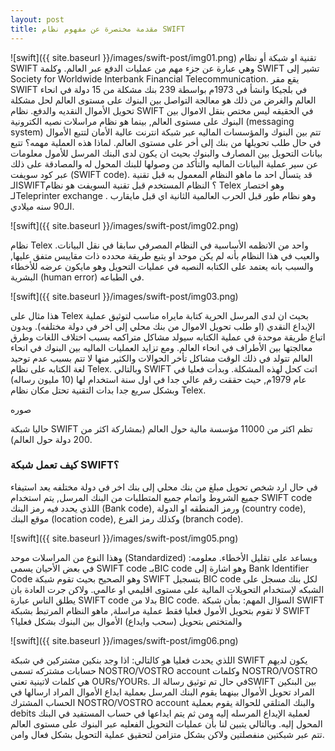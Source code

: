 ```yaml
---
layout: post
title: مقدمة مختصرة عن مفهوم نظام SWIFT
---
```

![swift]({{ site.baseurl }}/images/swift-post/img01.png)
تقنية او شبكة أو نظام SWIFT  وهي عبارة عن جزء مهم من عمليات الدفع عبر العالم. وكلمة SWIFT  تشير إلى Society for Worldwide Interbank Financial Telecommunication.   يقع مقر SWIFT  في بلجيكا وانشأ في 1973م بواسطة 239 بنك مشكلة من 15 دولة في انحاء العالم والغرض من ذلك هو معالجة التواصل بين البنوك على مستوى العالم  لحل مشكلة تحويل الأموال النقديه والدفع. 
نظام SWIFT  في الحقيقه ليس مختص بنقل الاموال بين البنوك على مستوى العالم, بينما هو نظام مراسلات نصيه الكترونية (messaging system) تتم بين البنوك والمؤسسات الماليه عبر شبكة انترنت عالية الأمان لتتبع الأموال في حال طلب تحويلها من بنك إلى أخر على مستوى العالم. لماذا هذه العملية مهمه؟ تتبع بيانات التحويل بين المصارف والبنوك بحيث ان يكون لدى البنك المرسل للأمول معلومات عن سير عملية البيانات الماليه والتأكد من وصولها للبنك المحول له والمصادقة على ذلك عبر كود سويفت (SWIFT code).  قد يتسأل احد ما ماهو النظام المعمول به قبل تقنية الـSWIFT؟
النظام المستخدم قبل تقنية السويفت هو نظام Telex وهو اختصار لـTeleprinter exchange . وهو نظام طور قبل الحرب العالمية الثانية اي قبل مايقارب الـ90 سنه ميلادي. 

![swift]({{ site.baseurl }}/images/swift-post/img02.png)

نظام Telex  واحد من الانظمه الأساسية في النظام المصرفي سابقا في نقل البيانات. والعيب في هذا النظام بأنه لم يكن موحد او يتبع طريقة محدده ذات مقاييس متفق عليها, والسبب بانه يعتمد على الكتابه النصيه في عمليات التحويل وهو مايكون عرضه للأخطاء البشرية (human error) في الطباعه. 

![swift]({{ site.baseurl }}/images/swift-post/img03.png)


هذا مثال على Telex بحيث ان لدى المرسل الحرية كتابة مايراه مناسب لتوثيق عملية الإيداع النقدي (او طلب تحويل الاموال من بنك محلي إلى اخر في دولة مختلفه). وبدون اتباع طريقة موحدة في عملية الكتابه سيولد مشاكل متراكمه بسبب اختلاف اللغات وطرق معالجتها بين الأطراف في انحاء العالم. ومع تزايد العمليات الماليه بين البنوك في انحاء العالم تتولد في ذلك الوقت مشاكل تأخر الحوالات والكثير منها لا تتم بسبب عدم توحيد لغة الكتابه على نظام Telex. وبالتالي SWIFT اتت كحل لهذه المشكلة. وبدأت فعليا في عام 1979م, حيث حققت رقم عالي جدا في اول سنة استخدام لها (10 مليون رساله) وبشكل سريع جدا بدات التقنية تحتل مكان نظام Telex. 

صوره

حاليا شبكة SWIFT  تظم اكثر من 11000 مؤسسة مالية حول العالم (بمشاركة اكثر من 200 دولة حول العالم).

### كيف تعمل شبكة SWIFT؟

في حال ارد شخص تحويل مبلغ من بنك محلي إلى بنك اخر في دولة مختلفه يعد استيفاء جميع الشروط واتمام جميع المتطلبات من البنك المرسل, يتم استخدام SWIFT code  اللذي يحدد فيه رمز البنك (Bank code), ورمز المنطقه او الدولة (country code), موقع البنك (location code), وكذلك رمز الفرع (branch code). 

![swift]({{ site.baseurl }}/images/swift-post/img05.png)


وهذا النوع من المراسلات موحد (Standardized) ويساعد على تقليل الأخطاء. 
معلومه: في بعض الأحيان يسمى SWIFT code  بـBIC code   وهو اشارة إلى Bank Identifier Code وهو الصحيح بحيث تقوم شبكة SWIFT  بتسجيل BIC code  لكل بنك مسجل على الشبكه لإستخدام التحويلات المالية على مستوى اقليمي او عالمي. ولاكن جرت العادة بان يطلق الناس عبارة SWIFT code  بدلا من BIC code. 
السؤال المهم: بمأن شبكة SWIFT لا تقوم بتحويل الأمول فعليا فقط عملية مراسلة, ماهو النظام المرتبط بشبكة SWIFT والمتختص بتحويل (سحب وايداع) الأموال بين البنوك بشكل فعليا؟ 

![swift]({{ site.baseurl }}/images/swift-post/img06.png)


اللذي يحدث فعليا هو كالتالي: اذا وجد بنكين مشتركين في شبكة SWIFT  يكون لديهم حسابات  مشتركه تسمى NOSTRO/VOSTRO account وكلمات NOSTRO/VOSTRO هي كلمات لاتينية تعني OURs/YOURs. في حال تم توثيق رسالة الـSWIFT  بين البنكين المراد تحويل الأموال بينهما يقوم البنك المرسل بعملية ايداع الأموال المراد ارسالها في الحساب المشترك NOSTRO/VOSTRO account  والبنك المتلقي للحوالة يقوم بعملية debits لعملية الإيداع المرسله إليه ومن ثم يتم ايداعها في حساب المستفيد في البنك المحول إليه. وبالتالي يتبين لنا بأن عمليات التحويل الفعليه عبر البنوك على مستوى العالم تتم عبر شبكتين منفصلتين ولاكن بشكل متزامن لتحقيق عملية التحويل بشكل فعال وامن.  

